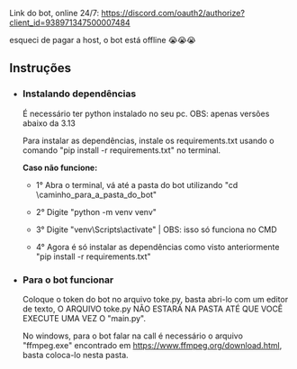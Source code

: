 Link do bot, online 24/7: https://discord.com/oauth2/authorize?client_id=938971347500007484

esqueci de pagar a host, o bot está offline 😭😭😭

## Instruções

- ### Instalando dependências
  
  É necessário ter python instalado no seu pc. OBS: apenas versões abaixo da 3.13
  
  Para instalar as dependências, instale os requirements.txt usando o comando "pip install -r requirements.txt" no terminal.
  
  **Caso não funcione:**

    - 1° Abra o terminal, vá até a pasta do bot utilizando "cd \caminho_para_a_pasta_do_bot"
  
    - 2° Digite "python -m venv venv"
  
    - 3° Digite "venv\Scripts\activate" | OBS: isso só funciona no CMD
    
    - 4° Agora é só instalar as dependências como visto anteriormente "pip install -r requirements.txt"
    
- ### Para o bot funcionar

  Coloque o token do bot no arquivo toke.py, basta abri-lo com um editor de texto, O ARQUIVO toke.py NÃO ESTARÁ NA PASTA ATÉ QUE VOCÊ EXECUTE UMA VEZ O "main.py".

  No windows, para o bot falar na call é necessário o arquivo "ffmpeg.exe" encontrado em https://www.ffmpeg.org/download.html, basta coloca-lo nesta pasta.
